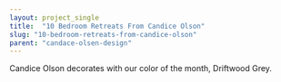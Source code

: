 ```yaml
---
layout: project_single
title:  "10 Bedroom Retreats From Candice Olson"
slug: "10-bedroom-retreats-from-candice-olson"
parent: "candace-olsen-design"
---
```

Candice Olson decorates with our color of the month, Driftwood Grey.